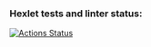 ### Hexlet tests and linter status:
[![Actions Status](https://github.com/SvetlanaPeskova/frontend-project-44/actions/workflows/hexlet-check.yml/badge.svg)](https://github.com/SvetlanaPeskova/frontend-project-44/actions)